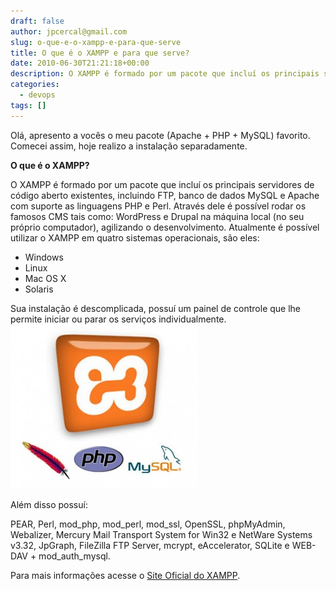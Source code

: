 ```yaml
---
draft: false
author: jpcercal@gmail.com
slug: o-que-e-o-xampp-e-para-que-serve
title: O que é o XAMPP e para que serve?
date: 2010-06-30T21:21:18+00:00
description: O XAMPP é formado por um pacote que incluí os principais servidores de código aberto existentes, incluindo FTP, MySQL e Apache com  PHP e Perl.
categories:
  - devops
tags: []
---
```


Olá, apresento a vocês o meu pacote (Apache + PHP + MySQL) favorito. Comecei assim, hoje realizo a instalação 
separadamente.

**O que é o XAMPP?**

O XAMPP é formado por um pacote que incluí os principais servidores de código aberto existentes, incluindo FTP, 
banco de dados MySQL e Apache com suporte as linguagens PHP e Perl. Através dele é possível rodar os famosos CMS tais 
como: WordPress e Drupal na máquina local (no seu próprio computador), agilizando o desenvolvimento. Atualmente é 
possível utilizar o XAMPP em quatro sistemas operacionais, são eles:

* Windows
* Linux
* Mac OS X
* Solaris

Sua instalação é descomplicada, possuí um painel de controle que lhe permite iniciar ou parar os serviços 
individualmente. ![O que é o XAMPP e para que serve?](xampp-300x263.jpg "XAMPP ")

Além disso possuí:

PEAR, Perl, mod_php, mod_perl, mod_ssl, OpenSSL, phpMyAdmin, Webalizer, Mercury Mail Transport System for Win32 e 
NetWare Systems v3.32, JpGraph, FileZilla FTP Server, mcrypt, eAccelerator, SQLite e WEB-DAV + mod_auth_mysql.

Para mais informações acesse o 
[Site Oficial do XAMPP](http://www.apachefriends.org/pt_br/xampp.html "Site Oficial do Xampp").
